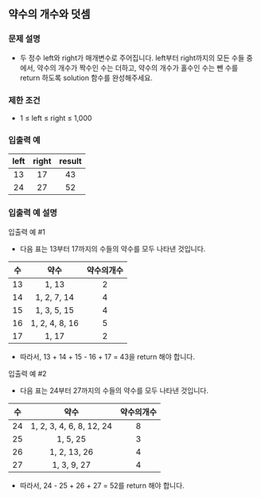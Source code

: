 ## 약수의 개수와 덧셈

### 문제 설명

- 두 정수 left와 right가 매개변수로 주어집니다. left부터 right까지의 모든 수들 중에서, 약수의 개수가 짝수인 수는 더하고, 약수의 개수가 홀수인 수는 뺀 수를 return 하도록 solution 함수를 완성해주세요.

### 제한 조건

- 1 ≤ left ≤ right ≤ 1,000

### 입출력 예

| left | right | result |
| :--: | :---: | :----: |
|  13  |  17   |   43   |
|  24  |  27   |   52   |

### 입출력 예 설명

입출력 예 #1

- 다음 표는 13부터 17까지의 수들의 약수를 모두 나타낸 것입니다.

| 수  |      약수      | 약수의개수 |
| :-: | :------------: | :--------: |
| 13  |     1, 13      |     2      |
| 14  |  1, 2, 7, 14   |     4      |
| 15  |  1, 3, 5, 15   |     4      |
| 16  | 1, 2, 4, 8, 16 |     5      |
| 17  |     1, 17      |     2      |

- 따라서, 13 + 14 + 15 - 16 + 17 = 43을 return 해야 합니다.

입출력 예 #2

- 다음 표는 24부터 27까지의 수들의 약수를 모두 나타낸 것입니다.

| 수  |           약수           | 약수의개수 |
| :-: | :----------------------: | :--------: |
| 24  | 1, 2, 3, 4, 6, 8, 12, 24 |     8      |
| 25  |         1, 5, 25         |     3      |
| 26  |       1, 2, 13, 26       |     4      |
| 27  |       1, 3, 9, 27        |     4      |

- 따라서, 24 - 25 + 26 + 27 = 52를 return 해야 합니다.

